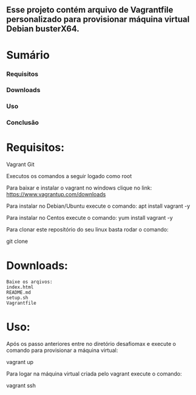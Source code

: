
## Esse projeto contém arquivo de Vagrantfile personalizado para provisionar máquina virtual Debian busterX64.


# Sumário

   ### Requisitos
   ### Downloads
   ### Uso
   ### Conclusão


# Requisitos:

Vagrant
Git

Executos os comandos a seguir logado como root

Para baixar e instalar o vagrant no windows clique no link: https://www.vagrantup.com/downloads

Para instalar no Debian/Ubuntu execute o comando:
apt install vagrant -y

Para instalar no Centos execute o comando:
yum install vagrant -y

Para clonar este reposítório do seu linux basta rodar o comando:

git clone 

# Downloads:
  
    Baixe os arqivos:
    index.html
    README.md
    setup.sh
    Vagrantfile

# Uso:

Após os passo anteriores entre no diretório desafiomax e execute o comando para provisionar a máquina virtual:

vagrant up

Para logar na máquina virtual criada pelo vagrant execute o comando:

vagrant ssh



